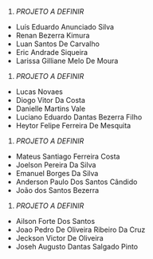 1. *PROJETO A DEFINIR*
* Luís Eduardo Anunciado Silva
* Renan Bezerra Kimura
* Luan Santos De Carvalho
* Eric Andrade Siqueira
* Larissa Gilliane Melo De Moura

1. *PROJETO A DEFINIR*
* Lucas Novaes
* Diogo Vitor Da Costa
* Danielle Martins Vale
* Luciano Eduardo Dantas Bezerra Filho
* Heytor Felipe Ferreira De Mesquita

1. *PROJETO A DEFINIR*
* Mateus Santiago Ferreira Costa
* Joelson Pereira Da Silva
* Emanuel Borges Da Silva
* Anderson Paulo Dos Santos Cândido
* João dos Santos Bezerra

1. *PROJETO A DEFINIR*
* Ailson Forte Dos Santos
* Joao Pedro De Oliveira Ribeiro Da Cruz
* Jeckson Victor De Oliveira
* Joseh Augusto Dantas Salgado Pinto

